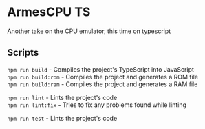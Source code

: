 # ArmesCPU TS

Another take on the CPU emulator, this time on typescript

## Scripts
`npm run build` - Compiles the project's TypeScript into JavaScript  
`npm run build:rom` - Compiles the project and generates a ROM file  
`npm run build:ram` - Compiles the project and generates a RAM file  

`npm run lint` - Lints the project's code  
`npm run lint:fix` - Tries to fix any problems found while linting  

`npm run test` - Lints the project's code

